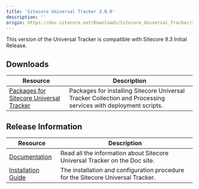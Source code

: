 ```yaml
---
title: 'Sitecore Universal Tracker 3.0.0'
description: ''
origin: https://dev.sitecore.net/Downloads/Sitecore_Universal_Tracker/3x/Sitecore_Universal_Tracker_300.aspx
---
```


This version of the Universal Tracker is compatible with Sitecore 9.3 Initial Release.

## Downloads

| Resource                                                                                                                                                                                                         | Description                                                                                                    |
| ---------------------------------------------------------------------------------------------------------------------------------------------------------------------------------------------------------------- | -------------------------------------------------------------------------------------------------------------- |
| [Packages for Sitecore Universal Tracker](https://scdp.blob.core.windows.net/downloads/Sitecore%20Universal%20Tracker/3x/Sitecore%20Universal%20Tracker%20300/Secure/Sitecore%20Universal%20Tracker%203.0.0.zip) | Packages for installing Sitecore Universal Tracker Collection and Processing services with deployment scripts. |

## Release Information

| Resource                                                                                                                                                                                         | Description                                                                      |
| ------------------------------------------------------------------------------------------------------------------------------------------------------------------------------------------------ | -------------------------------------------------------------------------------- |
| [Documentation](https://doc.sitecore.com/developers/93/sitecore-experience-platform/en/universal-tracker.html)                                                                                   | Read all the information about Sitecore Universal Tracker on the Doc site.       |
| [Installation Guide](https://scdp.blob.core.windows.net/downloads/Sitecore%20Universal%20Tracker/3x/Sitecore%20Universal%20Tracker%20300/Secure/Universal_Tracker_3_0_Installation_Guide-en.pdf) | The installation and configuration procedure for the Sitecore Universal Tracker. |
